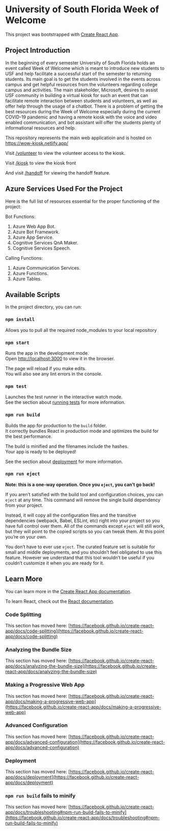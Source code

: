 # University of South Florida Week of Welcome

This project was bootstrapped with [Create React App](https://github.com/facebook/create-react-app).

## Project Introduction

In the beginning of every semester University of South Florida holds an event called Week of Welcome which is meant to introduce new students to USF and help facilitate a successful start of the semester to returning students. Its main goal is to get the students involved in the events across campus and get helpful resources from the volunteers regarding college campus and activities. The main stakeholder, Microsoft, desires to assist USF community in building a virtual kiosk for such an event that can facilitate remote interaction between students and volunteers, as well as offer help through the usage of a chatbot. There is a problem of getting the best resources during the Week of Welcome especially during the current COVID-19 pandemic and having a remote kiosk with the voice and video enabled communication, and bot assistant will offer the students plenty of informational resources and help. 

This repository represents the main web applicatioin and is hosted on https://wow-kiosk.netlify.app/

Visit [/volunteer](https://wow-kiosk.netlify.app/volunteer) to view the volunteer access to the kiosk. 

Visit [/kiosk](https://wow-kiosk.netlify.app/kiosk) to view the kiosk front

And visit [/handoff](https://wow-kiosk.netlify.app/handoff) for viewing the handoff feature.

## Azure Services Used For the Project
Here is the full list of resources essential for the proper functioning of the project:

Bot Functions:
1.	Azure Web App Bot.
2.	Azure Bot Framework.
3.	Azure App Service. 
4.	Cognitive Services QnA Maker.
5.	Cognitive Services Speech.

Calling Functions:
1.	Azure Communication Services.
2.	Azure Functions.
3.	Azure Tables.

## Available Scripts

In the project directory, you can run:

### `npm install`

Allows you to pull all the required node_modules to your local repository

### `npm start`

Runs the app in the development mode.\
Open [http://localhost:3000](http://localhost:3000) to view it in the browser.

The page will reload if you make edits.\
You will also see any lint errors in the console.

### `npm test`

Launches the test runner in the interactive watch mode.\
See the section about [running tests](https://facebook.github.io/create-react-app/docs/running-tests) for more information.

### `npm run build`

Builds the app for production to the `build` folder.\
It correctly bundles React in production mode and optimizes the build for the best performance.

The build is minified and the filenames include the hashes.\
Your app is ready to be deployed!

See the section about [deployment](https://facebook.github.io/create-react-app/docs/deployment) for more information.

### `npm run eject`

**Note: this is a one-way operation. Once you `eject`, you can’t go back!**

If you aren’t satisfied with the build tool and configuration choices, you can `eject` at any time. This command will remove the single build dependency from your project.

Instead, it will copy all the configuration files and the transitive dependencies (webpack, Babel, ESLint, etc) right into your project so you have full control over them. All of the commands except `eject` will still work, but they will point to the copied scripts so you can tweak them. At this point you’re on your own.

You don’t have to ever use `eject`. The curated feature set is suitable for small and middle deployments, and you shouldn’t feel obligated to use this feature. However we understand that this tool wouldn’t be useful if you couldn’t customize it when you are ready for it.

## Learn More

You can learn more in the [Create React App documentation](https://facebook.github.io/create-react-app/docs/getting-started).

To learn React, check out the [React documentation](https://reactjs.org/).

### Code Splitting

This section has moved here: [https://facebook.github.io/create-react-app/docs/code-splitting](https://facebook.github.io/create-react-app/docs/code-splitting)

### Analyzing the Bundle Size

This section has moved here: [https://facebook.github.io/create-react-app/docs/analyzing-the-bundle-size](https://facebook.github.io/create-react-app/docs/analyzing-the-bundle-size)

### Making a Progressive Web App

This section has moved here: [https://facebook.github.io/create-react-app/docs/making-a-progressive-web-app](https://facebook.github.io/create-react-app/docs/making-a-progressive-web-app)

### Advanced Configuration

This section has moved here: [https://facebook.github.io/create-react-app/docs/advanced-configuration](https://facebook.github.io/create-react-app/docs/advanced-configuration)

### Deployment

This section has moved here: [https://facebook.github.io/create-react-app/docs/deployment](https://facebook.github.io/create-react-app/docs/deployment)

### `npm run build` fails to minify

This section has moved here: [https://facebook.github.io/create-react-app/docs/troubleshooting#npm-run-build-fails-to-minify](https://facebook.github.io/create-react-app/docs/troubleshooting#npm-run-build-fails-to-minify)
